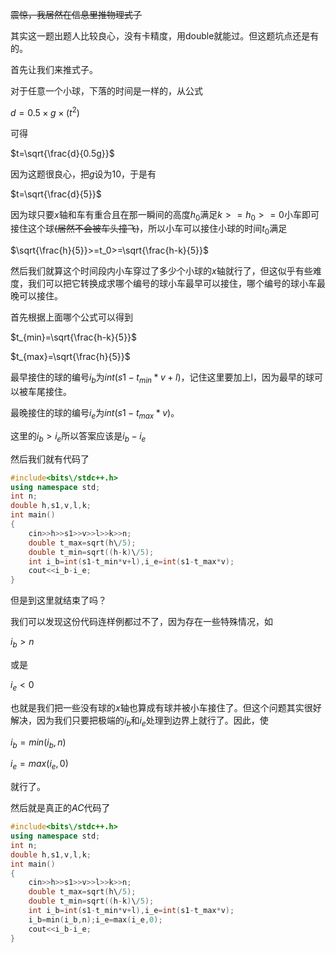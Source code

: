 ~~震惊，我居然在信息里推物理式子~~

其实这一题出题人比较良心，没有卡精度，用double就能过。但这题坑点还是有的。

首先让我们来推式子。

对于任意一个小球，下落的时间是一样的，从公式

$d=0.5×g×(t^2)$

可得

$t=\sqrt{\frac{d}{0.5g}}$

因为这题很良心，把$g$设为10，于是有

$t=\sqrt{\frac{d}{5}}$

因为球只要$x$轴和车有重合且在那一瞬间的高度$h_0$满足$k>=h_0>=0$小车即可接住这个球~~(居然不会被车头撞飞)~~，所以小车可以接住小球的时间$t_0$满足

$\sqrt{\frac{h}{5}}>=t_0>=\sqrt{\frac{h-k}{5}}$

然后我们就算这个时间段内小车穿过了多少个小球的$x$轴就行了，但这似乎有些难度，我们可以把它转换成求哪个编号的球小车最早可以接住，哪个编号的球小车最晚可以接住。

首先根据上面哪个公式可以得到

$t_{min}=\sqrt{\frac{h-k}{5}}$

$t_{max}=\sqrt{\frac{h}{5}}$

最早接住的球的编号$i_b$为$int(s1-t_{min}*v+l)$，记住这里要加上l，因为最早的球可以被车尾接住。

最晚接住的球的编号$i_e$为$int(s1-t_{max}*v)$。

这里的$i_b>i_e$所以答案应该是$i_b-i_e$

然后我们就有代码了
```cpp
#include<bits\/stdc++.h>
using namespace std;
int n;
double h,s1,v,l,k;
int main()
{
    cin>>h>>s1>>v>>l>>k>>n;
    double t_max=sqrt(h\/5);
    double t_min=sqrt((h-k)\/5);
    int i_b=int(s1-t_min*v+l),i_e=int(s1-t_max*v);
    cout<<i_b-i_e;
}
```

但是到这里就结束了吗？

我们可以发现这份代码连样例都过不了，因为存在一些特殊情况，如

$i_b>n$

或是

$i_e<0$

也就是我们把一些没有球的$x$轴也算成有球并被小车接住了。但这个问题其实很好解决，因为我们只要把极端的$i_b$和$i_e$处理到边界上就行了。因此，使

$i_b=min(i_b,n)$

$i_e=max(i_e,0)$

就行了。

然后就是真正的$AC$代码了
```cpp
#include<bits\/stdc++.h>
using namespace std;
int n;
double h,s1,v,l,k;
int main()
{
    cin>>h>>s1>>v>>l>>k>>n;
    double t_max=sqrt(h\/5);
    double t_min=sqrt((h-k)\/5);
    int i_b=int(s1-t_min*v+l),i_e=int(s1-t_max*v);
    i_b=min(i_b,n);i_e=max(i_e,0);
    cout<<i_b-i_e;
}
```